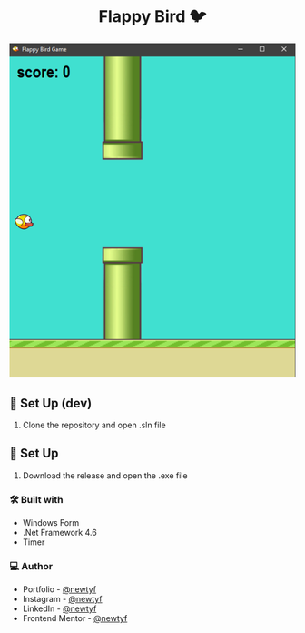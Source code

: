 <h1 align="center">Flappy Bird 🐦</h1>

<div align="center"><img src="imagen.png" alt="game-image" /></div>

## 👾 Set Up (dev)

1. Clone the repository and open .sln file

## 👾 Set Up

1. Download the release and open the .exe file

### 🛠 Built with

- Windows Form
- .Net Framework 4.6
- Timer

### 💻 Author

- Portfolio - [@newtyf](https://linksnewt.netlify.app/3LVx-w)
- Instagram - [@newtyf](https://www.instagram.com/newt_yf/)
- LinkedIn - [@newtyf](https://www.linkedin.com/in/axel-mu%C3%B1oz/)
- Frontend Mentor - [@newtyf](https://www.frontendmentor.io/profile/TREz-bits)
